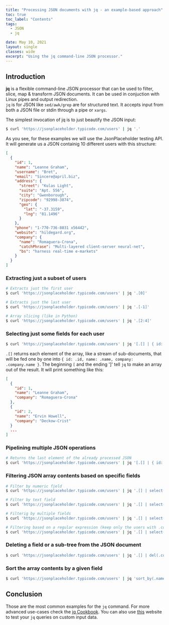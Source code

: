 ```yaml
---
title: "Processing JSON documents with jq - an example-based approach"
toc: true
toc_label: "Contents"
tags:
  - JSON
  - jq

date: May 10, 2021
layout: single
classes: wide
excerpt: "Using the jq command-line JSON processor."
---
```


## Introduction
**jq** is a flexible command-line JSON processor that can be used to filter, slice, map & transform JSON documents. It can be used in conjuction with Linux pipes and output redirection.  
`jq` is for JSON like `sed/awk/grep` are for structured text.
It accepts input from both a JSON file or stdin through a pipe or `xargs`.

The simplest invocation of jq is to just beautify the JSON input:
```bash
$ curl 'https://jsonplaceholder.typicode.com/users' | jq '.'
```
As you see, for these examples we will use the JsonPlaceholder testing API. It will generate us a JSON containig 10 different users with this structure:
```json
[
  {
    "id": 1,
    "name": "Leanne Graham",
    "username": "Bret",
    "email": "Sincere@april.biz",
    "address": {
      "street": "Kulas Light",
      "suite": "Apt. 556",
      "city": "Gwenborough",
      "zipcode": "92998-3874",
      "geo": {
        "lat": "-37.3159",
        "lng": "81.1496"
      }
    },
    "phone": "1-770-736-8031 x56442",
    "website": "hildegard.org",
    "company": {
      "name": "Romaguera-Crona",
      "catchPhrase": "Multi-layered client-server neural-net",
      "bs": "harness real-time e-markets"
    }
  }
]
```
### Extracting just a subset of users
```bash
# Extracts just the first user
$ curl 'https://jsonplaceholder.typicode.com/users' | jq '.[0]'

# Extracts just the last user
$ curl 'https://jsonplaceholder.typicode.com/users' | jq '.[-1]'

# Array slicing (like in Python)
$ curl 'https://jsonplaceholder.typicode.com/users' | jq '.[2:4]'
```

### Selecting just some fields for each user
```bash
$ curl 'https://jsonplaceholder.typicode.com/users' | jq '[.[] | { id: .id, name: .name, company: .company.name }]'
```
`.[]` returns each element of the array, like a stream of sub-documents, that will be fed one by one into `{ id: .id, name: .name, company: .company.name }`.
The beginning `[` and the ending ']' tell `jq` to make an array out of the result.
It will print something like this:
```json
[
  {
    "id": 1,
    "name": "Leanne Graham",
    "company": "Romaguera-Crona"
  },
  {
    "id": 2,
    "name": "Ervin Howell",
    "company": "Deckow-Crist"
  }
  ...
]
```
### Pipelining multiple JSON operations
```bash
# Returns the last element of the already processed JSON
$ curl 'https://jsonplaceholder.typicode.com/users' | jq '[.[] | { id: .id, name: .name, company: .company.name }] | .[-1]'
```

### Filtering JSON array contents based on specific fields
```bash
# Filter by numeric field
$ curl 'https://jsonplaceholder.typicode.com/users' | jq '.[] | select(.id == 3)'

# Filter by text field
$ curl 'https://jsonplaceholder.typicode.com/users' | jq '.[] | select(.company.catchPhrase | contains("neural-net"))'

# Filterig by multiple fields
$ curl 'https://jsonplaceholder.typicode.com/users' | jq '.[] | select(.id == 1 and .name == "Leanne Graham")'

# Filtering based on a regular expression (keep only the users with .com websites)
$ curl 'https://jsonplaceholder.typicode.com/users' | jq '.[] | select(.website | test("^.*.com"))'
```

### Deleting a field or a sub-tree from the JSON document
```bash
$ curl 'https://jsonplaceholder.typicode.com/users' | jq '.[] | del(.company)'
```

### Sort the array contents by a given field
```bash
$ curl 'https://jsonplaceholder.typicode.com/users' | jq 'sort_by(.name)'
```

## Conclusion
Those are the most common examples for the `jq` command. For more advanced use-cases check the [jq Cookbook](https://github.com/stedolan/jq/wiki/Cookbook).
You can also use [this](jqterm.com) website to test your `jq` queries on custom input data.